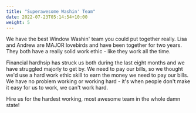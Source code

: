 ```yaml
---
title: "Superawesome Washin' Team"
date: 2022-07-23T05:14:54+10:00
weight: 5
---
```


We have the best Window Washin' team you could put together really. Lisa and Andrew are MAJOR lovebirds and have been together for two years. They both have a really solid work ethic - like they work all the time. 

Financial hardhsip has struck us both during the last eight months and we have struggled majorly to get by. We need to pay our bills, so we thought we'd use a hard work ethic skill to earn the money we need to pay our bills. We have no problem working or working hard - it's when people don't make it easy for us to work, we can't work hard.

Hire us for the hardest working, most awesome team in the whole damn state!
